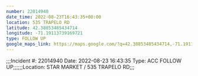 ```yaml
---
number: 22014940
date_time: 2022-08-23T16:43:35+00:00
location: 535 TRAPELO RD
latitude: 42.38853485434714
longitude: -71.19113739169721
type: FOLLOW UP
google_maps_link: https://maps.google.com/?q=42.38853485434714,-71.19113739169721
---
```


;;;Incident #: 22014940  Date: 2022-08-23 16:43:35   Type: ACC FOLLOW UP;;;;;;Location: STAR MARKET / 535 TRAPELO RD;;;
